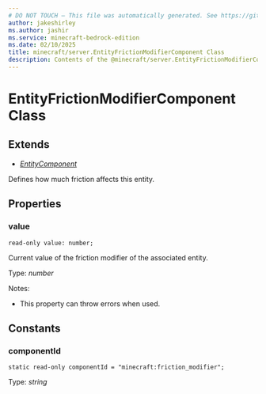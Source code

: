 ```yaml
---
# DO NOT TOUCH — This file was automatically generated. See https://github.com/mojang/minecraftapidocsgenerator to modify descriptions, examples, etc.
author: jakeshirley
ms.author: jashir
ms.service: minecraft-bedrock-edition
ms.date: 02/10/2025
title: minecraft/server.EntityFrictionModifierComponent Class
description: Contents of the @minecraft/server.EntityFrictionModifierComponent class.
---
```

# EntityFrictionModifierComponent Class

## Extends
- [*EntityComponent*](EntityComponent.md)

Defines how much friction affects this entity.

## Properties

### **value**
`read-only value: number;`

Current value of the friction modifier of the associated entity.

Type: *number*

Notes:
  - This property can throw errors when used.

## Constants

### **componentId**
`static read-only componentId = "minecraft:friction_modifier";`

Type: *string*
